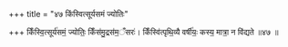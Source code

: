 +++
title = "४७ किंस्वित्सूर्यसमं ज्योतिः"

+++
किँस्वि॒त्सूर्य॑समं॒ ज्योतिः॒ किँस॑मु॒द्रस॑म॒ँसरः॑। किँस्वि॑त्पृथि॒व्यै वर्षी॑यः॒ कस्य॒ मात्रा॒ न वि॑द्यते ॥४७ ॥